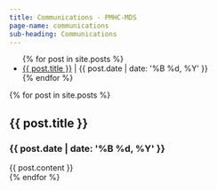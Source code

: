 ```yaml
---
title: Communications - PMHC-MDS
page-name: communications
sub-heading: Communications
---
```


<ul>
  {% for post in site.posts %}
    <li>
      <a href="#{{ post.url }}">{{ post.title }}</a><span> <span aria-hidden="true">|</span> {{ post.date | date: '%B %d, %Y' }}</span>
    </li>
  {% endfor %}
</ul>

<div>
  {% for post in site.posts %}
    <div class="post">
      <div id = "{{ post.url }}"><h2>{{ post.title }}</h2></div>
      <h3>{{ post.date | date: '%B %d, %Y' }}</h3>
	    {{ post.content }}
    </div>
  {% endfor %}
</div>
